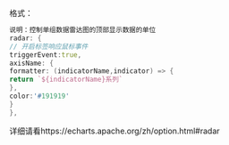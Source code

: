 格式：

```d
说明：控制单组数据雷达图的顶部显示数据的单位
radar: {
// 开启标签响应鼠标事件
triggerEvent:true,
axisName: {
formatter: (indicatorName,indicator) => {
return `${indicatorName}系列`
},
color:'#191919'
}
},
```

详细请看https://echarts.apache.org/zh/option.html#radar
